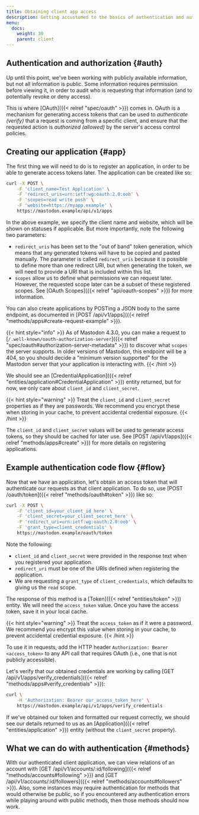 ```yaml
---
title: Obtaining client app access
description: Getting accustomed to the basics of authentication and authorization.
menu:
  docs:
    weight: 30
    parent: client
---
```


## Authentication and authorization {#auth}

Up until this point, we've been working with publicly available information, but not all information is public. Some information requires permission before viewing it, in order to audit who is requesting that information (and to potentially revoke or deny access).

This is where [OAuth]({{< relref "spec/oauth" >}}) comes in. OAuth is a mechanism for generating access tokens that can be used to _authenticate (verify)_ that a request is coming from a specific client, and ensure that the requested action is _authorized (allowed)_ by the server's access control policies.

## Creating our application {#app}

The first thing we will need to do is to register an application, in order to be able to generate access tokens later. The application can be created like so:

```bash
curl -X POST \
	-F 'client_name=Test Application' \
	-F 'redirect_uris=urn:ietf:wg:oauth:2.0:oob' \
	-F 'scopes=read write push' \
	-F 'website=https://myapp.example' \
	https://mastodon.example/api/v1/apps
```

In the above example, we specify the client name and website, which will be shown on statuses if applicable. But more importantly, note the following two parameters:

- `redirect_uris` has been set to the "out of band" token generation, which means that any generated tokens will have to be copied and pasted manually. The parameter is called `redirect_uris` because it is possible to define more than one redirect URI, but when generating the token, we will need to provide a URI that is included within this list.
- `scopes` allow us to define what permissions we can request later. However, the requested scope later can be a subset of these registered scopes. See [OAuth Scopes]({{< relref "api/oauth-scopes" >}}) for more information.

You can also create applications by POSTing a JSON body to the same endpoint, as documented in [POST /api/v1/apps]({{< relref "methods/apps#create-request-example" >}}).

{{< hint style="info" >}}
As of Mastodon 4.3.0, you can make a request to [`/.well-known/oauth-authorization-server`]({{< relref "spec/oauth#authorization-server-metadata" >}}) to discover what `scopes` the server supports. In older versions of Mastodon, this endpoint will be a 404, so you should decide a "minimum version supported" for the Mastodon server that your application is interacting with.
{{< /hint >}}

We should see an [CredentialApplication]({{< relref "entities/application#CredentialApplication" >}}) entity returned, but for now, we only care about `client_id` and `client_secret`. 

{{< hint style="warning" >}}
Treat the `client_id` and `client_secret` properties as if they are passwords. We recommend you encrypt these when storing in your cache, to prevent accidental credential exposure.
{{< /hint >}}

The `client_id` and `client_secret` values will be used to generate access tokens, so they should be cached for later use. See [POST /api/v1/apps]({{< relref "methods/apps#create" >}}) for more details on registering applications.


## Example authentication code flow {#flow}

Now that we have an application, let's obtain an access token that will authenticate our requests as that client application. To do so, use [POST /oauth/token]({{< relref "methods/oauth#token" >}}) like so:

```bash
curl -X POST \
	-F 'client_id=your_client_id_here' \
	-F 'client_secret=your_client_secret_here' \
	-F 'redirect_uri=urn:ietf:wg:oauth:2.0:oob' \
	-F 'grant_type=client_credentials' \
	https://mastodon.example/oauth/token
```

Note the following:

- `client_id` and `client_secret` were provided in the response text when you registered your application.
- `redirect_uri` must be one of the URIs defined when registering the application.
- We are requesting a `grant_type` of `client_credentials`, which defaults to giving us the `read` scope.

The response of this method is a [Token]({{< relref "entities/token" >}}) entity. We will need the `access_token` value. Once you have the access token, save it in your local cache.

{{< hint style="warning" >}}
Treat the `access_token` as if it were a password. We recommend you encrypt this value when storing in your cache, to prevent accidental credential exposure.
{{< /hint >}}

To use it in requests, add the HTTP header `Authorization: Bearer <access_token>` to any API call that requires OAuth (i.e., one that is not publicly accessible).

Let's verify that our obtained credentials are working by calling [GET /api/v1/apps/verify_credentials]({{< relref "methods/apps#verify_credentials" >}}):

```bash
curl \
	-H 'Authorization: Bearer our_access_token_here' \
	https://mastodon.example/api/v1/apps/verify_credentials
```

If we've obtained our token and formatted our request correctly, we should see our details returned to us as an [Application]({{< relref "entities/application" >}}) entity (without the `client_secret` property).

## What we can do with authentication {#methods}

With our authenticated client application, we can view relations of an account with [GET /api/v1/accounts/:id/following]({{< relref "methods/accounts#following" >}}) and [GET /api/v1/accounts/:id/followers]({{< relref "methods/accounts#followers" >}}). Also, some instances may require authentication for methods that would otherwise be public, so if you encountered any authentication errors while playing around with public methods, then those methods should now work.
